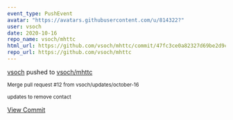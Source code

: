 ```yaml
---
event_type: PushEvent
avatar: "https://avatars.githubusercontent.com/u/814322?"
user: vsoch
date: 2020-10-16
repo_name: vsoch/mhttc
html_url: https://github.com/vsoch/mhttc/commit/47fc3ce0a82327d69be2d9ca3a0b07b38491075d
repo_url: https://github.com/vsoch/mhttc
---
```


<a href='https://github.com/vsoch' target='_blank'>vsoch</a> pushed to <a href='https://github.com/vsoch/mhttc' target='_blank'>vsoch/mhttc</a>

<small>Merge pull request #12 from vsoch/updates/october-16

updates to remove contact</small>

<a href='https://github.com/vsoch/mhttc/commit/47fc3ce0a82327d69be2d9ca3a0b07b38491075d' target='_blank'>View Commit</a>
